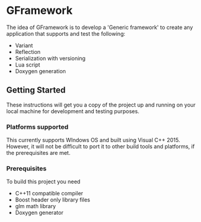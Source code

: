 # GFramework

The idea of GFramework is to develop a 'Generic framework' to create any application that supports and test the following:
  * Variant
  * Reflection
  * Serialization with versioning
  * Lua script
  * Doxygen generation

## Getting Started

These instructions will get you a copy of the project up and running on your local machine for development and testing purposes.

### Platforms supported

This currently supports WIndows OS and built using Visual C++ 2015. However, it will not be difficult to port it to other build tools and platforms, if the prerequisites are met.

### Prerequisites

To build this project you need
  * C++11 compatible compiler
  * Boost header only library files
  * glm math library
  * Doxygen generator
	
